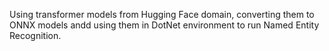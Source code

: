 Using transformer models from Hugging Face domain, converting them to ONNX models andd using them in DotNet environment to run Named Entity Recognition.
